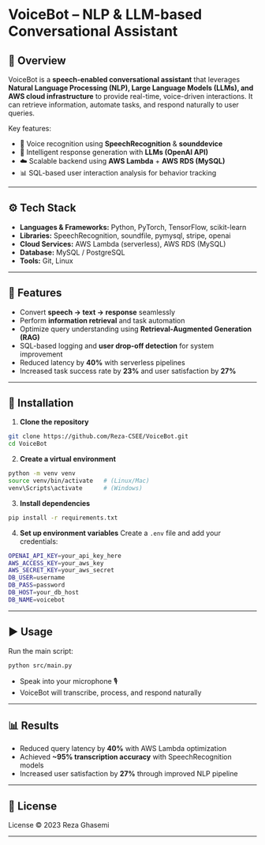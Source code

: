 # VoiceBot – NLP & LLM-based Conversational Assistant

## 📌 Overview

VoiceBot is a **speech-enabled conversational assistant** that leverages **Natural Language Processing (NLP), Large Language Models (LLMs), and AWS cloud infrastructure** to provide real-time, voice-driven interactions.
It can retrieve information, automate tasks, and respond naturally to user queries.

Key features:

* 🎤 Voice recognition using **SpeechRecognition** & **sounddevice**
* 🤖 Intelligent response generation with **LLMs (OpenAI API)**
* ☁️ Scalable backend using **AWS Lambda** + **AWS RDS (MySQL)**
* 📊 SQL-based user interaction analysis for behavior tracking

---

## ⚙️ Tech Stack

* **Languages & Frameworks:** Python, PyTorch, TensorFlow, scikit-learn
* **Libraries:** SpeechRecognition, soundfile, pymysql, stripe, openai
* **Cloud Services:** AWS Lambda (serverless), AWS RDS (MySQL)
* **Database:** MySQL / PostgreSQL
* **Tools:** Git, Linux

---

## 🚀 Features

* Convert **speech → text → response** seamlessly
* Perform **information retrieval** and task automation
* Optimize query understanding using **Retrieval-Augmented Generation (RAG)**
* SQL-based logging and **user drop-off detection** for system improvement
* Reduced latency by **40%** with serverless pipelines
* Increased task success rate by **23%** and user satisfaction by **27%**

---

## 🔧 Installation

1. **Clone the repository**

```bash
git clone https://github.com/Reza-CSEE/VoiceBot.git
cd VoiceBot
```

2. **Create a virtual environment**

```bash
python -m venv venv
source venv/bin/activate   # (Linux/Mac)
venv\Scripts\activate      # (Windows)
```

3. **Install dependencies**

```bash
pip install -r requirements.txt
```

4. **Set up environment variables**
   Create a `.env` file and add your credentials:

```bash
OPENAI_API_KEY=your_api_key_here
AWS_ACCESS_KEY=your_aws_key
AWS_SECRET_KEY=your_aws_secret
DB_USER=username
DB_PASS=password
DB_HOST=your_db_host
DB_NAME=voicebot
```

---

## ▶️ Usage

Run the main script:

```bash
python src/main.py
```

* Speak into your microphone 🎙️
* VoiceBot will transcribe, process, and respond naturally

---

## 📊 Results

* Reduced query latency by **40%** with AWS Lambda optimization
* Achieved **~95% transcription accuracy** with SpeechRecognition models
* Increased user satisfaction by **27%** through improved NLP pipeline

---

## 📜 License

License © 2023 Reza Ghasemi

---
